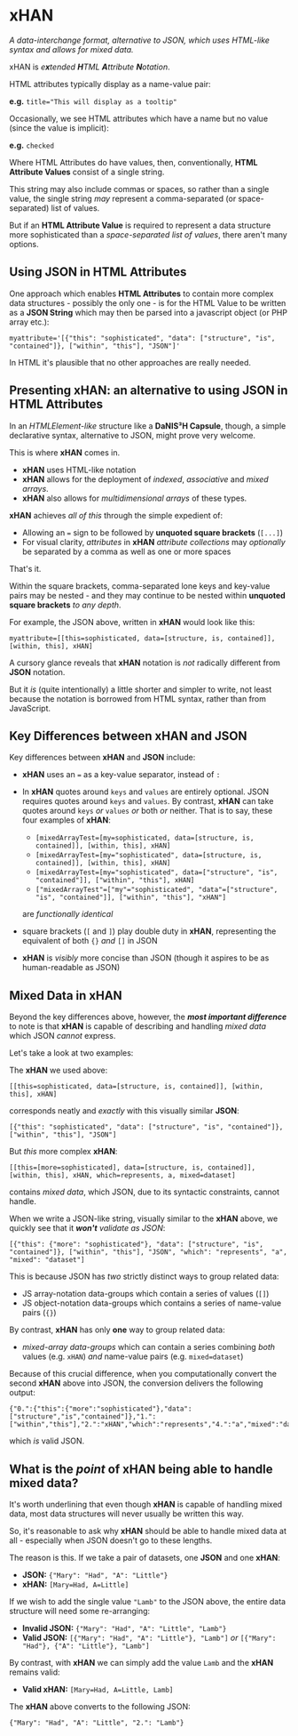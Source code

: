 # xHAN
*A data-interchange format, alternative to JSON, which uses HTML-like syntax and allows for mixed data.*

xHAN is *e**x**tended **H**TML **A**ttribute **N**otation*.

HTML attributes typically display as a name-value pair:

**e.g.** `title="This will display as a tooltip"`

Occasionally, we see HTML attributes which have a name but no value (since the value is implicit):

**e.g.** `checked`

Where HTML Attributes do have values, then, conventionally, **HTML Attribute Values** consist of a single string.

This string may also include commas or spaces, so rather than a single value, the single string *may* represent a comma-separated (or space-separated) list of values.

But if an **HTML Attribute Value** is required to represent a data structure more sophisticated than a *space-separated list of values*, there aren't many options.

## Using JSON in HTML Attributes
One approach which enables **HTML Attributes** to contain more complex data structures - possibly the only one - is for the HTML Value to be written as a **JSON String** which may then be parsed into a javascript object (or PHP array etc.):

    myattribute='[{"this": "sophisticated", "data": ["structure", "is", "contained"]}, ["within", "this"], "JSON"]'
    
In HTML it's plausible that no other approaches are really needed.

## Presenting xHAN: an alternative to using JSON in HTML Attributes

In an *HTMLElement-like* structure like a **DaNIS³H Capsule**,  though, a simple declarative syntax, alternative to JSON, might prove very welcome.

This is where **xHAN** comes in.

 - **xHAN** uses HTML-like notation
 - **xHAN** allows for the deployment of *indexed*, *associative* and *mixed arrays*.
 - **xHAN** also allows for *multidimensional arrays* of these types.

**xHAN** achieves *all of this* through the simple expedient of:

 - Allowing an `=` sign to be followed by **unquoted square brackets** (`[...]`)
 - For visual clarity, *attributes* in **xHAN** *attribute collections* may *optionally* be separated by a comma as well as one or more spaces

That's it.

Within the square brackets, comma-separated lone keys and key-value pairs may be nested - and they may continue to be nested within **unquoted square brackets** *to any depth*.

For example, the JSON above, written in **xHAN** would look like this:

    myattribute=[[this=sophisticated, data=[structure, is, contained]], [within, this], xHAN]
    
A cursory glance reveals that **xHAN** notation is *not* radically different from **JSON** notation.

But it *is* (quite intentionally) a little shorter and simpler to write, not least because the notation is borrowed from HTML syntax, rather than from JavaScript.

## Key Differences between xHAN and JSON
Key differences between **xHAN** and **JSON** include:

 - **xHAN** uses an `=` as a key-value separator, instead of `: `
 - In **xHAN** quotes around `keys` and `values` are entirely optional. JSON requires quotes around `keys` and `values`. By contrast, **xHAN** can take quotes around `keys` *or* `values` *or* both *or* neither. That is to say, these four examples of **xHAN**:

   - `[mixedArrayTest=[my=sophisticated, data=[structure, is, contained]], [within, this], xHAN]`
   - `[mixedArrayTest=[my="sophisticated", data=[structure, is, contained]], [within, this], xHAN]`
   - `[mixedArrayTest=[my="sophisticated", data=["structure", "is", "contained"]], ["within", "this"], xHAN]`
   - `["mixedArrayTest"=["my"="sophisticated", "data"=["structure", "is", "contained"]], ["within", "this"], "xHAN"]`
   
   are *functionally identical*
 - square brackets (`[` and `]`) play double duty in **xHAN**, representing the equivalent of both `{}` *and* `[]` in JSON
 - **xHAN** is *visibly* more concise than JSON (though it aspires to be as human-readable as JSON)

## Mixed Data in xHAN
Beyond the key differences above, however, the ***most important difference*** to note is that **xHAN** is capable of describing and handling *mixed data* which JSON *cannot* express.

Let's take a look at two examples:

The **xHAN** we used above:

    [[this=sophisticated, data=[structure, is, contained]], [within, this], xHAN]

corresponds neatly and *exactly* with this visually similar **JSON**:

    [{"this": "sophisticated", "data": ["structure", "is", "contained"]}, ["within", "this"], "JSON"]

But *this* more complex **xHAN**:

    [[this=[more=sophisticated], data=[structure, is, contained]], [within, this], xHAN, which=represents, a, mixed=dataset]

contains *mixed data*, which JSON, due to its syntactic constraints, cannot handle.

When we write a JSON-like string, visually similar to the **xHAN** above, we quickly see that it ***won't** validate as JSON*:

    [{"this": {"more": "sophisticated"}, "data": ["structure", "is", "contained"]}, ["within", "this"], "JSON", "which": "represents", "a", "mixed": "dataset"]
    
This is because JSON has *two* strictly distinct ways to group related data:

 - JS array-notation data-groups which contain a series of values (`[]`) 
 - JS object-notation data-groups which contains a series of name-value pairs (`{}`)

By contrast, **xHAN** has only **one** way to group related data:

 - *mixed-array data-groups* which can contain a series combining *both* values (e.g. `xHAN`) *and* name-value pairs (e.g. `mixed=dataset`)

Because of this crucial difference, when you computationally convert the second **xHAN** above into JSON, the conversion delivers the following output:

    {"0.":{"this":{"more":"sophisticated"},"data":["structure","is","contained"]},"1.":["within","this"],"2.":"xHAN","which":"represents","4.":"a","mixed":"dataset"}
    
which *is* valid JSON.

## What is the *point* of xHAN being able to handle mixed data?

It's worth underlining that even though **xHAN** is capable of handling mixed data, most data structures will never usually be written this way.

So, it's reasonable to ask why **xHAN** should be able to handle mixed data at all - especially when JSON doesn't go to these lengths.

The reason is this. If we take a pair of datasets, one **JSON** and one **xHAN**:

 - **JSON:** `{"Mary": "Had", "A": "Little"}`
 - **xHAN:** `[Mary=Had, A=Little]`

If we wish to add the single value `"Lamb"` to the JSON above, the entire data structure will need some re-arranging:

 - **Invalid JSON:** `{"Mary": "Had", "A": "Little", "Lamb"}`
 - **Valid JSON:** `[{"Mary": "Had", "A": "Little"}, "Lamb"]` *or* `[{"Mary": "Had"}, {"A": "Little"}, "Lamb"]`

By contrast, with **xHAN** we can simply add the value `Lamb` and the **xHAN** remains valid:

- **Valid xHAN:** `[Mary=Had, A=Little, Lamb]`

The **xHAN** above converts to the following JSON:

    {"Mary": "Had", "A": "Little", "2.": "Lamb"}


